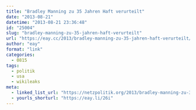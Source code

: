 ```yaml
---
title: "Bradley Manning zu 35 Jahren Haft verurteilt"
date: "2013-08-21"
datetime: "2013-08-21 23:36:48"
id: "25004"
slug: "bradley-manning-zu-35-jahren-haft-verurteilt"
url: "https://eay.cc/2013/bradley-manning-zu-35-jahren-haft-verurteilt/"
author: "eay"
format: "link"
categories:
  - 0815
tags:
  - politik
  - usa
  - wikileaks
meta:
  - linked_list_url: "https://netzpolitik.org/2013/bradley-manning-zu-35-jahren-haftstrafe-verurteilt/"
  - yourls_shorturl: "https://eay.li/26i"
---
```



